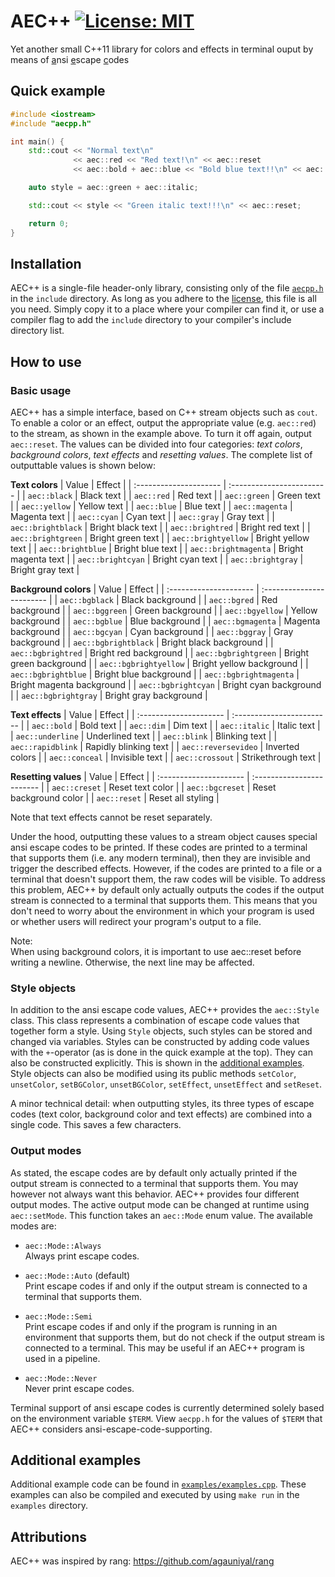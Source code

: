 # AEC++ [![License: MIT](https://img.shields.io/badge/License-MIT-yellow.svg)](https://opensource.org/licenses/MIT)

Yet another small C++11 library for colors and effects in terminal ouput by
means of <ins>a</ins>nsi <ins>e</ins>scape <ins>c</ins>odes



## Quick example

```cpp
#include <iostream>
#include "aecpp.h"

int main() {
	std::cout << "Normal text\n"
	          << aec::red << "Red text!\n" << aec::reset
	          << aec::bold + aec::blue << "Bold blue text!!\n" << aec::reset;

	auto style = aec::green + aec::italic;

	std::cout << style << "Green italic text!!!\n" << aec::reset;

	return 0;
}
```


## Installation

AEC++ is a single-file header-only library, consisting only of the file
[`aecpp.h`](include/aecpp.h) in the `include` directory. As long as you adhere
to the [license](LICENSE.txt), this file is all you need. Simply copy it to a
place where your compiler can find it, or use a compiler flag to add the
`include` directory to your compiler's include directory list.



## How to use

### Basic usage

AEC++ has a simple interface, based on C++ stream objects such as `cout`.
To enable a color or an effect, output the appropriate value (e.g. `aec::red`)
to the stream, as shown in the example above. To turn it off again, output
`aec::reset`. The values can be divided into four categories: *text colors*,
*background colors*, *text effects* and *resetting values*. The complete list of
outputtable values is shown below:

**Text colors**
| Value                  | Effect                    |
| :--------------------- | :------------------------ |
| `aec::black`           | Black text                |
| `aec::red`             | Red text                  |
| `aec::green`           | Green text                |
| `aec::yellow`          | Yellow text               |
| `aec::blue`            | Blue text                 |
| `aec::magenta`         | Magenta text              |
| `aec::cyan`            | Cyan text                 |
| `aec::gray`            | Gray text                 |
| `aec::brightblack`     | Bright black text         |
| `aec::brightred`       | Bright red text           |
| `aec::brightgreen`     | Bright green text         |
| `aec::brightyellow`    | Bright yellow text        |
| `aec::brightblue`      | Bright blue text          |
| `aec::brightmagenta`   | Bright magenta text       |
| `aec::brightcyan`      | Bright cyan text          |
| `aec::brightgray`      | Bright gray text          |

**Background colors**
| Value                  | Effect                    |
| :--------------------- | :------------------------ |
| `aec::bgblack`         | Black background          |
| `aec::bgred`           | Red background            |
| `aec::bggreen`         | Green background          |
| `aec::bgyellow`        | Yellow background         |
| `aec::bgblue`          | Blue background           |
| `aec::bgmagenta`       | Magenta background        |
| `aec::bgcyan`          | Cyan background           |
| `aec::bggray`          | Gray background           |
| `aec::bgbrightblack`   | Bright black background   |
| `aec::bgbrightred`     | Bright red background     |
| `aec::bgbrightgreen`   | Bright green background   |
| `aec::bgbrightyellow`  | Bright yellow background  |
| `aec::bgbrightblue`    | Bright blue background    |
| `aec::bgbrightmagenta` | Bright magenta background |
| `aec::bgbrightcyan`    | Bright cyan background    |
| `aec::bgbrightgray`    | Bright gray background    |

**Text effects**
| Value                  | Effect                    |
| :--------------------- | :------------------------ |
| `aec::bold`            | Bold text                 |
| `aec::dim`             | Dim text                  |
| `aec::italic`          | Italic text               |
| `aec::underline`       | Underlined text           |
| `aec::blink`           | Blinking text             |
| `aec::rapidblink`      | Rapidly blinking text     |
| `aec::reversevideo`    | Inverted colors           |
| `aec::conceal`         | Invisible text            |
| `aec::crossout`        | Strikethrough text        |

**Resetting values**
| Value                  | Effect                    |
| :--------------------- | :------------------------ |
| `aec::creset`          | Reset text color          |
| `aec::bgcreset`        | Reset background color    |
| `aec::reset`           | Reset all styling         |

Note that text effects cannot be reset separately.

Under the hood, outputting these values to a stream object causes special ansi
escape codes to be printed. If these codes are printed to a terminal that
supports them (i.e. any modern terminal), then they are invisible and trigger
the described effects. However, if the codes are printed to a file or a
terminal that doesn't support them, the raw codes will be visible. To address
this problem, AEC++ by default only actually outputs the codes if the output
stream is connected to a terminal that supports them. This means that you don't
need to worry about the environment in which your program is used or whether
users will redirect your program's output to a file.

Note:\
When using background colors, it is important to use aec::reset before writing
a newline. Otherwise, the next line may be affected.

### Style objects

In addition to the ansi escape code values, AEC++ provides the `aec::Style`
class. This class represents a combination of escape code values that together
form a style. Using `Style` objects, such styles can be stored and changed via
variables. Styles can be constructed by adding code values with the `+`-operator
(as is done in the quick example at the top). They can also be constructed
explicitly. This is shown in the [additional examples](#Additional-examples).
Style objects can also be modified using its public methods `setColor`,
`unsetColor`, `setBGColor`, `unsetBGColor`, `setEffect`, `unsetEffect` and
`setReset`.

A minor technical detail: when outputting styles, its three types of escape
codes (text color, background color and text effects) are combined into a single
code. This saves a few characters.

### Output modes

As stated, the escape codes are by default only actually printed if the output
stream is connected to a terminal that supports them. You may however not always
want this behavior. AEC++ provides four different output modes. The active
output mode can be changed at runtime using `aec::setMode`. This function takes
an `aec::Mode` enum value. The available modes are:

- `aec::Mode::Always`\
  Always print escape codes.

- `aec::Mode::Auto` (default)\
  Print escape codes if and only if the output stream is connected to a terminal
  that supports them.

- `aec::Mode::Semi`\
  Print escape codes if and only if the program is running in an environment
  that supports them, but do not check if the output stream is connected to a
  terminal. This may be useful if an AEC++ program is used in a pipeline.

- `aec::Mode::Never`\
  Never print escape codes.

Terminal support of ansi escape codes is currently determined solely based on
the environment variable `$TERM`. View `aecpp.h` for the values of `$TERM` that
AEC++ considers ansi-escape-code-supporting.

## Additional examples

Additional example code can be found in
[`examples/examples.cpp`](examples/examples.cpp). These examples can also be
compiled and executed by using `make run` in the `examples` directory.



## Attributions

AEC++ was inspired by rang: https://github.com/agauniyal/rang
